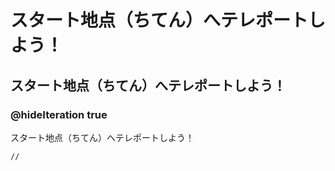 # スタート地点（ちてん）へテレポートしよう！
## スタート地点（ちてん）へテレポートしよう！
### @hideIteration true
スタート地点（ちてん）へテレポートしよう！
```template
//
```
```ghost

```
